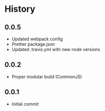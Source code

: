 # History
## 0.0.5
* Updated webpack config
* Prettier package.json
* Updated .travis.yml with new node versions

## 0.0.2
* Proper modular build (CommonJS)

## 0.0.1
* Initial commit
